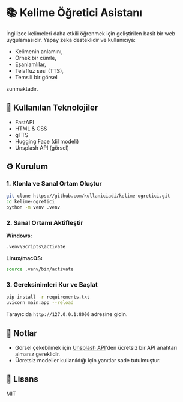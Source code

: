 # 📚 Kelime Öğretici Asistanı

İngilizce kelimeleri daha etkili öğrenmek için geliştirilen basit bir web uygulamasıdır. Yapay zeka desteklidir ve kullanıcıya:

- Kelimenin anlamını,
- Örnek bir cümle,
- Eşanlamlılar,
- Telaffuz sesi (TTS),
- Temsili bir görsel

sunmaktadır.

## 🚀 Kullanılan Teknolojiler

- FastAPI
- HTML & CSS
- gTTS
- Hugging Face (dil modeli)
- Unsplash API (görsel)

## ⚙️ Kurulum

### 1. Klonla ve Sanal Ortam Oluştur

```bash
git clone https://github.com/kullaniciadi/kelime-ogretici.git
cd kelime-ogretici
python -m venv .venv
```

### 2. Sanal Ortamı Aktifleştir

**Windows:**
```bash
.venv\Scripts\activate
```

**Linux/macOS:**
```bash
source .venv/bin/activate
```

### 3. Gereksinimleri Kur ve Başlat

```bash
pip install -r requirements.txt
uvicorn main:app --reload
```

Tarayıcıda `http://127.0.0.1:8000` adresine gidin.

## 📝 Notlar

- Görsel çekebilmek için [Unsplash API](https://unsplash.com/developers)'den ücretsiz bir API anahtarı almanız gereklidir.
- Ücretsiz modeller kullanıldığı için yanıtlar sade tutulmuştur.

## 📄 Lisans

MIT
